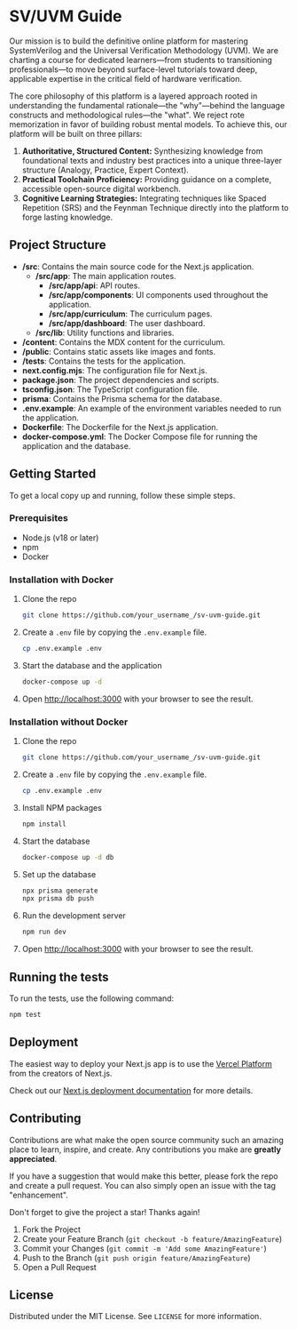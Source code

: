 # SV/UVM Guide

Our mission is to build the definitive online platform for mastering SystemVerilog and the Universal Verification Methodology (UVM). We are charting a course for dedicated learners—from students to transitioning professionals—to move beyond surface-level tutorials toward deep, applicable expertise in the critical field of hardware verification.

The core philosophy of this platform is a layered approach rooted in understanding the fundamental rationale—the "why"—behind the language constructs and methodological rules—the "what". We reject rote memorization in favor of building robust mental models. To achieve this, our platform will be built on three pillars:

1.  **Authoritative, Structured Content:** Synthesizing knowledge from foundational texts and industry best practices into a unique three-layer structure (Analogy, Practice, Expert Context).
2.  **Practical Toolchain Proficiency:** Providing guidance on a complete, accessible open-source digital workbench.
3.  **Cognitive Learning Strategies:** Integrating techniques like Spaced Repetition (SRS) and the Feynman Technique directly into the platform to forge lasting knowledge.

## Project Structure

*   **/src**: Contains the main source code for the Next.js application.
    *   **/src/app**: The main application routes.
        *   **/src/app/api**: API routes.
        *   **/src/app/components**: UI components used throughout the application.
        *   **/src/app/curriculum**: The curriculum pages.
        *   **/src/app/dashboard**: The user dashboard.
    *   **/src/lib**: Utility functions and libraries.
*   **/content**: Contains the MDX content for the curriculum.
*   **/public**: Contains static assets like images and fonts.
*   **/tests**: Contains the tests for the application.
*   **next.config.mjs**: The configuration file for Next.js.
*   **package.json**: The project dependencies and scripts.
*   **tsconfig.json**: The TypeScript configuration file.
*   **prisma**: Contains the Prisma schema for the database.
*   **.env.example**: An example of the environment variables needed to run the application.
*   **Dockerfile**: The Dockerfile for the Next.js application.
*   **docker-compose.yml**: The Docker Compose file for running the application and the database.

## Getting Started

To get a local copy up and running, follow these simple steps.

### Prerequisites

*   Node.js (v18 or later)
*   npm
*   Docker

### Installation with Docker

1.  Clone the repo
    ```sh
    git clone https://github.com/your_username_/sv-uvm-guide.git
    ```
2.  Create a `.env` file by copying the `.env.example` file.
    ```sh
    cp .env.example .env
    ```
3.  Start the database and the application
    ```sh
    docker-compose up -d
    ```
4.  Open [http://localhost:3000](http://localhost:3000) with your browser to see the result.

### Installation without Docker

1.  Clone the repo
    ```sh
    git clone https://github.com/your_username_/sv-uvm-guide.git
    ```
2.  Create a `.env` file by copying the `.env.example` file.
    ```sh
    cp .env.example .env
    ```
3.  Install NPM packages
    ```sh
    npm install
    ```
4.  Start the database
    ```sh
    docker-compose up -d db
    ```
5.  Set up the database
    ```sh
    npx prisma generate
    npx prisma db push
    ```
6.  Run the development server
    ```sh
    npm run dev
    ```
7.  Open [http://localhost:3000](http://localhost:3000) with your browser to see the result.

## Running the tests

To run the tests, use the following command:

```bash
npm test
```

## Deployment

The easiest way to deploy your Next.js app is to use the [Vercel Platform](https://vercel.com/new?utm_medium=default-template&filter=next.js&utm_source=create-next-app&utm_campaign=create-next-app-readme) from the creators of Next.js.

Check out our [Next.js deployment documentation](https://nextjs.org/docs/deployment) for more details.

## Contributing

Contributions are what make the open source community such an amazing place to learn, inspire, and create. Any contributions you make are **greatly appreciated**.

If you have a suggestion that would make this better, please fork the repo and create a pull request. You can also simply open an issue with the tag "enhancement".

Don't forget to give the project a star! Thanks again!

1.  Fork the Project
2.  Create your Feature Branch (`git checkout -b feature/AmazingFeature`)
3.  Commit your Changes (`git commit -m 'Add some AmazingFeature'`)
4.  Push to the Branch (`git push origin feature/AmazingFeature`)
5.  Open a Pull Request

## License

Distributed under the MIT License. See `LICENSE` for more information.
